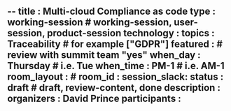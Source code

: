 --
title        : Multi-cloud Compliance as code
type         : working-session      # working-session, user-session, product-session
technology   :
topics       : Traceability       # for example ["GDPR"]
featured     :                    # review with summit team "yes"
when_day     : Thursday           # i.e.    Tue
when_time    : PM-1               # i.e.    AM-1
room_layout  :                    #
room_id      :
session_slack: 
status       : draft              # draft, review-content, done
description  :
organizers   : David Prince
participants :
---


<!--(add intro)

## WHY

(...)

## What

(...)

## Outcomes

(...)

## References

(...)


## Previous-->
